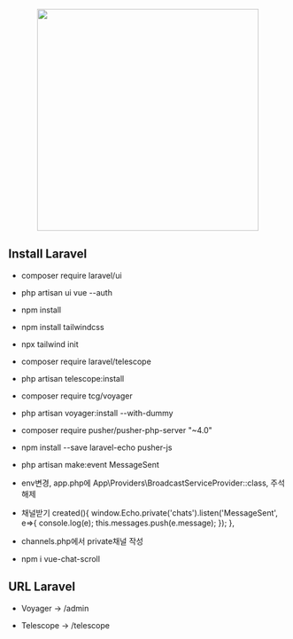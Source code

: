 <p align="center"><img src="https://res.cloudinary.com/dtfbvvkyp/image/upload/v1566331377/laravel-logolockup-cmyk-red.svg" width="400"></p>


## Install Laravel

- composer require laravel/ui

- php artisan ui vue --auth

- npm install

- npm install tailwindcss

- npx tailwind init

- composer require laravel/telescope

- php artisan telescope:install

- composer require tcg/voyager

- php artisan voyager:install --with-dummy

- composer require pusher/pusher-php-server "~4.0"

- npm install --save laravel-echo pusher-js

- php artisan make:event MessageSent

- env변경, app.php에 App\Providers\BroadcastServiceProvider::class, 주석해제

- 채널받기
  created(){
          window.Echo.private('chats').listen('MessageSent', e=>{
            console.log(e);
            this.messages.push(e.message);
          });
        },

- channels.php에서 private채널 작성

- npm i vue-chat-scroll

## URL Laravel

- Voyager -> /admin

- Telescope -> /telescope             



